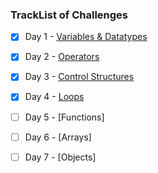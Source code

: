 ### TrackList of Challenges

- [x] Day 1 - [Variables & Datatypes](https://github.com/kpathe/chaicode-30-days/tree/main/1%20-%20Variables%20and%20Datatypes)

- [x] Day 2 - [Operators](https://github.com/kpathe/chaicode-30-days/tree/main/2%20-%20Operators)

- [x] Day 3 - [Control Structures](https://github.com/kpathe/chaicode-30-days/tree/main/3%20-%20Control%20Structures)

- [x] Day 4 - [Loops](https://github.com/kpathe/chaicode-30-days/tree/main/4%20-%20Loops)
- [ ] Day 5 - [Functions]
- [ ] Day 6 - [Arrays]
- [ ] Day 7 - [Objects]
      
